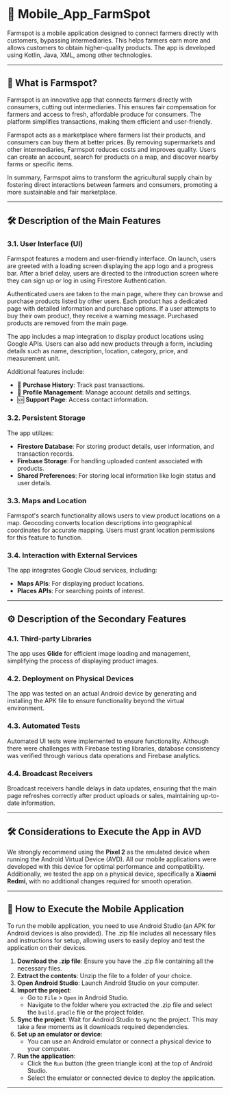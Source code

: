 # 🌾 Mobile_App_FarmSpot

Farmspot is a mobile application designed to connect farmers directly with customers, bypassing intermediaries. This helps farmers earn more and allows customers to obtain higher-quality products. The app is developed using Kotlin, Java, XML, among other technologies.

---

## 📱 What is Farmspot?

Farmspot is an innovative app that connects farmers directly with consumers, cutting out intermediaries. This ensures fair compensation for farmers and access to fresh, affordable produce for consumers. The platform simplifies transactions, making them efficient and user-friendly.

Farmspot acts as a marketplace where farmers list their products, and consumers can buy them at better prices. By removing supermarkets and other intermediaries, Farmspot reduces costs and improves quality. Users can create an account, search for products on a map, and discover nearby farms or specific items.

In summary, Farmspot aims to transform the agricultural supply chain by fostering direct interactions between farmers and consumers, promoting a more sustainable and fair marketplace.

---

## 🛠️ Description of the Main Features

### 3.1. User Interface (UI)
Farmspot features a modern and user-friendly interface. On launch, users are greeted with a loading screen displaying the app logo and a progress bar. After a brief delay, users are directed to the introduction screen where they can sign up or log in using Firestore Authentication. 

Authenticated users are taken to the main page, where they can browse and purchase products listed by other users. Each product has a dedicated page with detailed information and purchase options. If a user attempts to buy their own product, they receive a warning message. Purchased products are removed from the main page.

The app includes a map integration to display product locations using Google APIs. Users can also add new products through a form, including details such as name, description, location, category, price, and measurement unit.

Additional features include:
- 📜 **Purchase History**: Track past transactions.
- 👤 **Profile Management**: Manage account details and settings.
- 🆘 **Support Page**: Access contact information.

### 3.2. Persistent Storage
The app utilizes:
- **Firestore Database**: For storing product details, user information, and transaction records.
- **Firebase Storage**: For handling uploaded content associated with products.
- **Shared Preferences**: For storing local information like login status and user details.

### 3.3. Maps and Location
Farmspot's search functionality allows users to view product locations on a map. Geocoding converts location descriptions into geographical coordinates for accurate mapping. Users must grant location permissions for this feature to function.

### 3.4. Interaction with External Services
The app integrates Google Cloud services, including:
- **Maps APIs**: For displaying product locations.
- **Places APIs**: For searching points of interest.

---

## ⚙️ Description of the Secondary Features

### 4.1. Third-party Libraries
The app uses **Glide** for efficient image loading and management, simplifying the process of displaying product images.

### 4.2. Deployment on Physical Devices
The app was tested on an actual Android device by generating and installing the APK file to ensure functionality beyond the virtual environment.

### 4.3. Automated Tests
Automated UI tests were implemented to ensure functionality. Although there were challenges with Firebase testing libraries, database consistency was verified through various data operations and Firebase analytics.

### 4.4. Broadcast Receivers
Broadcast receivers handle delays in data updates, ensuring that the main page refreshes correctly after product uploads or sales, maintaining up-to-date information.

---

## 🛠️ Considerations to Execute the App in AVD

We strongly recommend using the **Pixel 2** as the emulated device when running the Android Virtual Device (AVD). All our mobile applications were developed with this device for optimal performance and compatibility. Additionally, we tested the app on a physical device, specifically a **Xiaomi Redmi**, with no additional changes required for smooth operation.

---

## 🚀 How to Execute the Mobile Application

To run the mobile application, you need to use Android Studio (an APK for Android devices is also provided). The .zip file includes all necessary files and instructions for setup, allowing users to easily deploy and test the application on their devices.

1. **Download the .zip file**: Ensure you have the .zip file containing all the necessary files.
2. **Extract the contents**: Unzip the file to a folder of your choice.
3. **Open Android Studio**: Launch Android Studio on your computer.
4. **Import the project**:
   - Go to `File` > `Open` in Android Studio.
   - Navigate to the folder where you extracted the .zip file and select the `build.gradle` file or the project folder.
5. **Sync the project**: Wait for Android Studio to sync the project. This may take a few moments as it downloads required dependencies.
6. **Set up an emulator or device**:
   - You can use an Android emulator or connect a physical device to your computer.
7. **Run the application**:
   - Click the `Run` button (the green triangle icon) at the top of Android Studio.
   - Select the emulator or connected device to deploy the application.

---
